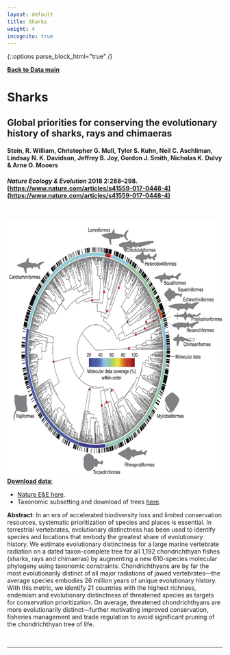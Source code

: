```yaml
---
layout: default
title: Sharks
weight: 4
incognito: true
---
```


{::options parse_block_html="true" /}

[**Back to Data main**](http://vertlife.org/data)

# Sharks

##  Global priorities for conserving the evolutionary history of sharks, rays and chimaeras
#### Stein, R. William, Christopher G. Mull, Tyler S. Kuhn, Neil C. Aschliman, Lindsay N. K. Davidson, Jeffrey B. Joy, Gordon J. Smith, Nicholas K. Dulvy & Arne O. Mooers 
#### _Nature Ecology & Evolution_ 2018 2:288–298. [https://www.nature.com/articles/s41559-017-0448-4](https://www.nature.com/articles/s41559-017-0448-4)

<br>

<a href="/data/sharkTree_Fig1.jpg" target="_blank"><img border="0" src="/data/sharkTree_Fig1.jpg" height="600px" style="float:right; margin-left: 1em"/>

**Download data**:
- Nature E&E <a href="https://www.nature.com/articles/s41559-017-0448-4#Sec18" target="_blank">here</a>.
- Taxonomic subsetting and download of trees [here](/phylosubsets/).

**Abstract**:
In an era of accelerated biodiversity loss and limited conservation resources, systematic prioritization of species and places is essential. In terrestrial vertebrates, evolutionary distinctness has been used to identify species and locations that embody the greatest share of evolutionary history. We estimate evolutionary distinctness for a large marine vertebrate radiation on a dated taxon-complete tree for all 1,192 chondrichthyan fishes (sharks, rays and chimaeras) by augmenting a new 610-species molecular phylogeny using taxonomic constraints. Chondrichthyans are by far the most evolutionarily distinct of all major radiations of jawed vertebrates—the average species embodies 26 million years of unique evolutionary history. With this metric, we identify 21 countries with the highest richness, endemism and evolutionary distinctness of threatened species as targets for conservation prioritization. On average, threatened chondrichthyans are more evolutionarily distinct—further motivating improved conservation, fisheries management and trade regulation to avoid significant pruning of the chondrichthyan tree of life.

<br>
<hr class="with-margin" />


